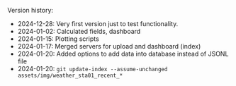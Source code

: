 Version history:
* 2024-12-28: Very first version just to test functionality.
* 2024-01-02: Calculated fields, dashboard
* 2024-01-15: Plotting scripts
* 2024-01-17: Merged servers for upload and dashboard (index)
* 2024-01-20: Added options to add data into database instead of JSONL file
* 2024-01-20: `git update-index --assume-unchanged assets/img/weather_sta01_recent_*`
